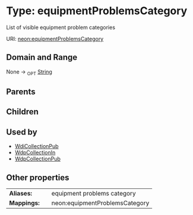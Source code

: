 
# Type: equipmentProblemsCategory


List of visible equipment problem categories

URI: [neon:equipmentProblemsCategory](https://data.neonscience.org/equipmentProblemsCategory)


## Domain and Range

None ->  <sub>OPT</sub> [String](types/String.md)

## Parents


## Children


## Used by

 * [WdiCollectionPub](WdiCollectionPub.md)
 * [WdpCollectionIn](WdpCollectionIn.md)
 * [WdpCollectionPub](WdpCollectionPub.md)

## Other properties

|  |  |  |
| --- | --- | --- |
| **Aliases:** | | equipment problems category |
| **Mappings:** | | neon:equipmentProblemsCategory |

